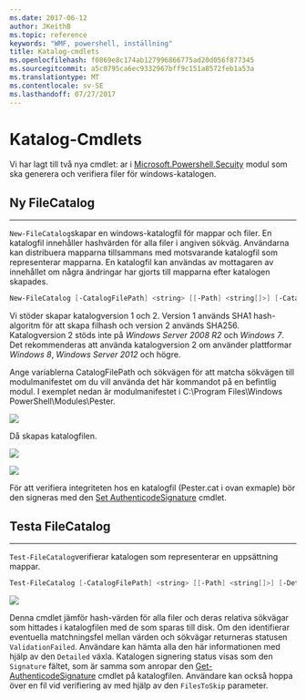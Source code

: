 ```yaml
---
ms.date: 2017-06-12
author: JKeithB
ms.topic: reference
keywords: "WMF, powershell, inställning"
title: Katalog-cmdlets
ms.openlocfilehash: f0869e8c174ab127996866775ad20d056f877345
ms.sourcegitcommit: a5c0795ca6ec9332967bff9c151a8572feb1a53a
ms.translationtype: MT
ms.contentlocale: sv-SE
ms.lasthandoff: 07/27/2017
---
```

# <a name="catalog-cmdlets"></a>Katalog-Cmdlets  

Vi har lagt till två nya cmdlet: ar i [Microsoft.Powershell.Secuity](https://technet.microsoft.com/en-us/library/hh847877.aspx) modul som ska generera och verifiera filer för windows-katalogen.  

## <a name="new-filecatalog"></a>Ny FileCatalog 
--------------------------------

`New-FileCatalog`skapar en windows-katalogfil för mappar och filer. En katalogfil innehåller hashvärden för alla filer i angiven sökväg. Användarna kan distribuera mapparna tillsammans med motsvarande katalogfil som representerar mapparna. En katalogfil kan användas av mottagaren av innehållet om några ändringar har gjorts till mapparna efter katalogen skapades.    

```powershell
New-FileCatalog [-CatalogFilePath] <string> [[-Path] <string[]>] [-CatalogVersion <int>] [-WhatIf] [-Confirm] [<CommonParameters>]
```
Vi stöder skapar katalogversion 1 och 2. Version 1 används SHA1 hash-algoritm för att skapa filhash och version 2 används SHA256. Katalogversion 2 stöds inte på *Windows Server 2008 R2* och *Windows 7*. Det rekommenderas att använda katalogversion 2 om använder plattformar *Windows 8*, *Windows Server 2012* och högre.  

Ange variablerna CatalogFilePath och sökvägen för att matcha sökvägen till modulmanifestet om du vill använda det här kommandot på en befintlig modul. I exemplet nedan är modulmanifestet i C:\Program Files\Windows PowerShell\Modules\Pester. 

![](../images/NewFileCatalog.jpg)

Då skapas katalogfilen. 

![](../images/CatalogFile1.jpg)  

![](../images/CatalogFile2.jpg) 

För att verifiera integriteten hos en katalogfil (Pester.cat i ovan exmaple) bör den signeras med den [Set AuthenticodeSignature](https://technet.microsoft.com/library/hh849819.aspx) cmdlet.   


## <a name="test-filecatalog"></a>Testa FileCatalog 
--------------------------------

`Test-FileCatalog`verifierar katalogen som representerar en uppsättning mappar. 

```powershell
Test-FileCatalog [-CatalogFilePath] <string> [[-Path] <string[]>] [-Detailed] [-FilesToSkip <string[]>] [-WhatIf] [-Confirm] [<CommonParameters>]
```

![](../images/TestFileCatalog.jpg)

Denna cmdlet jämför hash-värden för alla filer och deras relativa sökvägar som hittades i katalogfilen med de som sparas till disk. Om den identifierar eventuella matchningsfel mellan värden och sökvägar returneras statusen `ValidationFailed`. Användare kan hämta alla den här informationen med hjälp av den `Detailed` växla. Katalogen signering status visas som den `Signature` fältet, som är samma som anropar den [Get-AuthenticodeSignature](https://technet.microsoft.com/en-us/library/hh849805.aspx) cmdlet på katalogfilen. Användare kan också hoppa över en fil vid verifiering av med hjälp av den `FilesToSkip` parameter. 

